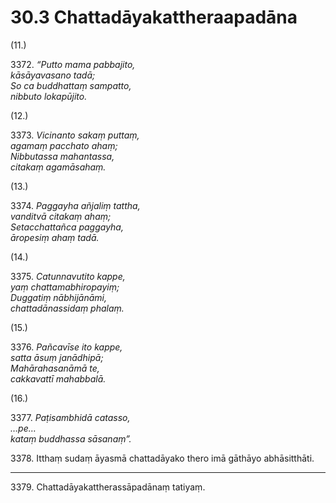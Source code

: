 # 30.3 Chattadāyakattheraapadāna

(11.)

3372\. _“Putto mama pabbajito,_  
_kāsāyavasano tadā;_  
_So ca buddhattaṃ sampatto,_  
_nibbuto lokapūjito._  

(12.)

3373\. _Vicinanto sakaṃ puttaṃ,_  
_agamaṃ pacchato ahaṃ;_  
_Nibbutassa mahantassa,_  
_citakaṃ agamāsahaṃ._  

(13.)

3374\. _Paggayha añjaliṃ tattha,_  
_vanditvā citakaṃ ahaṃ;_  
_Setacchattañca paggayha,_  
_āropesiṃ ahaṃ tadā._  

(14.)

3375\. _Catunnavutito kappe,_  
_yaṃ chattamabhiropayiṃ;_  
_Duggatiṃ nābhijānāmi,_  
_chattadānassidaṃ phalaṃ._  

(15.)

3376\. _Pañcavīse ito kappe,_  
_satta āsuṃ janādhipā;_  
_Mahārahasanāmā te,_  
_cakkavattī mahabbalā._  

(16.)

3377\. _Paṭisambhidā catasso,_  
_…pe…_  
_kataṃ buddhassa sāsanaṃ”._  

3378\. Itthaṃ sudaṃ āyasmā chattadāyako thero imā gāthāyo abhāsitthāti.

---

3379\. Chattadāyakattherassāpadānaṃ tatiyaṃ.
